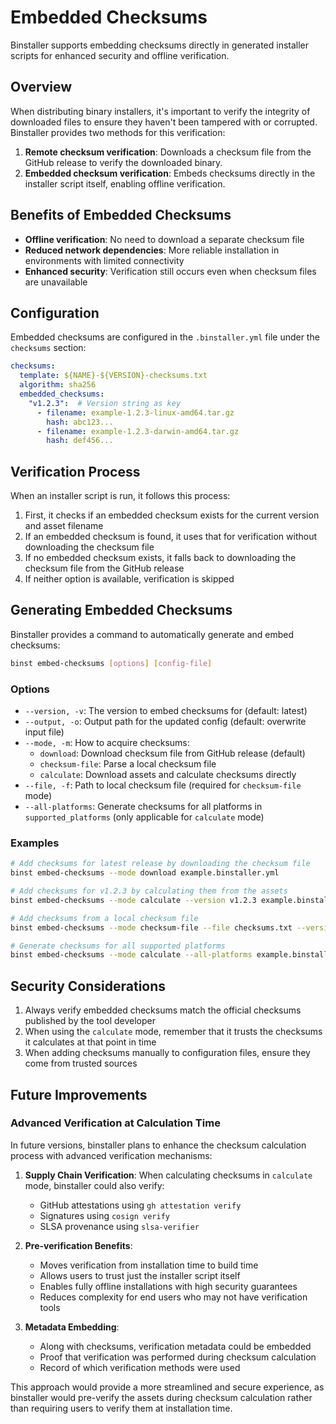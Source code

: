 # Embedded Checksums

Binstaller supports embedding checksums directly in generated installer scripts for enhanced security and offline verification.

## Overview

When distributing binary installers, it's important to verify the integrity of downloaded files to ensure they haven't been tampered with or corrupted. Binstaller provides two methods for this verification:

1. **Remote checksum verification**: Downloads a checksum file from the GitHub release to verify the downloaded binary.
2. **Embedded checksum verification**: Embeds checksums directly in the installer script itself, enabling offline verification.

## Benefits of Embedded Checksums

- **Offline verification**: No need to download a separate checksum file
- **Reduced network dependencies**: More reliable installation in environments with limited connectivity
- **Enhanced security**: Verification still occurs even when checksum files are unavailable

## Configuration

Embedded checksums are configured in the `.binstaller.yml` file under the `checksums` section:

```yaml
checksums:
  template: ${NAME}-${VERSION}-checksums.txt
  algorithm: sha256
  embedded_checksums:
    "v1.2.3":  # Version string as key
      - filename: example-1.2.3-linux-amd64.tar.gz
        hash: abc123...
      - filename: example-1.2.3-darwin-amd64.tar.gz
        hash: def456...
```

## Verification Process

When an installer script is run, it follows this process:

1. First, it checks if an embedded checksum exists for the current version and asset filename
2. If an embedded checksum is found, it uses that for verification without downloading the checksum file
3. If no embedded checksum exists, it falls back to downloading the checksum file from the GitHub release
4. If neither option is available, verification is skipped

## Generating Embedded Checksums

Binstaller provides a command to automatically generate and embed checksums:

```bash
binst embed-checksums [options] [config-file]
```

### Options

- `--version, -v`: The version to embed checksums for (default: latest)
- `--output, -o`: Output path for the updated config (default: overwrite input file)
- `--mode, -m`: How to acquire checksums:
  - `download`: Download checksum file from GitHub release (default)
  - `checksum-file`: Parse a local checksum file
  - `calculate`: Download assets and calculate checksums directly
- `--file, -f`: Path to local checksum file (required for `checksum-file` mode)
- `--all-platforms`: Generate checksums for all platforms in `supported_platforms`
  (only applicable for `calculate` mode)

### Examples

```bash
# Add checksums for latest release by downloading the checksum file
binst embed-checksums --mode download example.binstaller.yml

# Add checksums for v1.2.3 by calculating them from the assets
binst embed-checksums --mode calculate --version v1.2.3 example.binstaller.yml

# Add checksums from a local checksum file
binst embed-checksums --mode checksum-file --file checksums.txt --version v1.2.3 example.binstaller.yml

# Generate checksums for all supported platforms
binst embed-checksums --mode calculate --all-platforms example.binstaller.yml
```

## Security Considerations

1. Always verify embedded checksums match the official checksums published by the tool developer
2. When using the `calculate` mode, remember that it trusts the checksums it calculates at that point in time
3. When adding checksums manually to configuration files, ensure they come from trusted sources

## Future Improvements

### Advanced Verification at Calculation Time

In future versions, binstaller plans to enhance the checksum calculation process with advanced verification mechanisms:

1. **Supply Chain Verification**: When calculating checksums in `calculate` mode, binstaller could also verify:
   - GitHub attestations using `gh attestation verify`
   - Signatures using `cosign verify`
   - SLSA provenance using `slsa-verifier`

2. **Pre-verification Benefits**:
   - Moves verification from installation time to build time
   - Allows users to trust just the installer script itself
   - Enables fully offline installations with high security guarantees
   - Reduces complexity for end users who may not have verification tools

3. **Metadata Embedding**:
   - Along with checksums, verification metadata could be embedded
   - Proof that verification was performed during checksum calculation
   - Record of which verification methods were used

This approach would provide a more streamlined and secure experience, as binstaller would pre-verify the assets during checksum calculation rather than requiring users to verify them at installation time.
